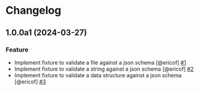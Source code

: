 # Changelog

<!-- You should *NOT* be adding new change log entries to this file.
     You should create a file in the news directory instead.
     For helpful instructions, please see:
     https://6.docs.plone.org/volto/developer-guidelines/contributing.html#create-a-pull-request
-->

<!-- towncrier release notes start -->

## 1.0.0a1 (2024-03-27)


### Feature

- Implement fixture to validate a file against a json schema [@ericof] [#1](https://github.com/collective/pytest-jsonschema/issue/1)
- Implement fixture to validate a string against a json schema [@ericof] [#2](https://github.com/collective/pytest-jsonschema/issue/2)
- Implement fixture to validate a data structure against a json schema [@ericof] [#3](https://github.com/collective/pytest-jsonschema/issue/3)
